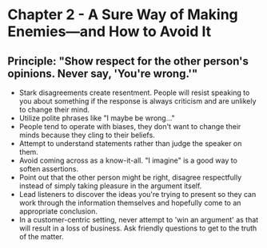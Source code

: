 # Chapter 2 - A Sure Way of Making Enemies—and How to Avoid It #

## Principle: "Show respect for the other person's opinions. Never say, 'You're wrong.'" ##

- Stark disagreements create resentment. People will resist speaking to you about something if the response is always criticism and are unlikely to change their mind.
- Utilize polite phrases like "I maybe be wrong..."
- People tend to operate with biases, they don't want to change their minds because they cling to their beliefs.
- Attempt to understand statements rather than judge the speaker on them.
- Avoid coming across as a know-it-all. "I imagine" is a good way to soften assertions.
- Point out that the other person might be right, disagree respectfully instead of simply taking pleasure in the argument itself.
- Lead listeners to discover the ideas you're trying to present so they can work through the information themselves and hopefully come to an appropriate conclusion.
- In a customer-centric setting, never attempt to 'win an argument' as that will result in a loss of business. Ask friendly questions to get to the truth of the matter.